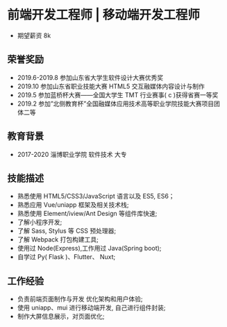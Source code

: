 # 前端开发工程师 | 移动端开发工程师 
* 期望薪资 8k
## 荣誉奖励
*  2019.6-2019.8 参加山东省大学生软件设计大赛优秀奖
* 2019.10 参加山东省职业技能大赛 HTML5 交互融媒体内容设计与制作
* 2019.5 参加蓝桥杯大赛——全国大学生 TMT 行业赛事( c )获得省赛一等奖
* 2019.2 参加”北侧教育杯”全国融媒体应用技术高等职业学院技能大赛项目团体二等
## 教育背景
* 2017-2020 淄博职业学院 软件技术 大专
## 技能描述
* 熟悉使用 HTML5/CSS3/JavaScript 语言以及 ES5, ES6；
* 熟悉应用 Vue/uniapp 框架及相关技术栈;
* 熟悉使用 Element/iview/Ant Design 等组件库快速;
* 了解小程序开发;
* 了解 Sass, Stylus 等 CSS 预处理器;
* 了解 Webpack 打包构建工具;
* 使用过 Node(Express),工作用过 Java(Spring boot);
* 自学过 Py( Flask )、Flutter、 Nuxt;
## 工作经验
* 负责前端页面制作与开发 优化架构和用户体验;
* 使用 uniapp、mui 进行移动端开发, 自己进行组件封装;
* 制作大屏信息展示，对页面优化;
